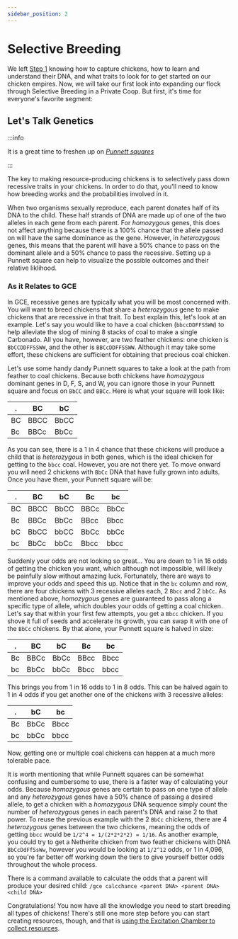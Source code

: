 ```yaml
---
sidebar_position: 2
---
```


# Selective Breeding

We left
[Step 1](/genetic-chickengineering/steps/gathering-chickens)
knowing how to capture chickens, how to learn and understand their DNA, and what
traits to look for to get started on our chicken empires. Now, we will take our
first look into expanding our flock through Selective Breeding in a Private
Coop. But first, it's time for everyone's favorite segment:

## Let's Talk Genetics

:::info

It is a great time to freshen up on
[*Punnett squares*](https://en.wikipedia.org/wiki/Punnett_square)

:::

The key to making resource-producing chickens is to selectively pass down
recessive traits in your chickens. In order to do that, you'll need to know how
breeding works and the probabilities involved in it.

When two organisms sexually reproduce, each parent donates half of its DNA to
the child. These half strands of DNA are made up of one of the two alleles in
each gene from each parent. For *homozygous* genes, this does not affect
anything because there is a 100% chance that the allele passed on will have the
same dominance as the gene. However, in *heterozygous* genes, this means that
the parent will have a 50% chance to pass on the dominant allele and a 50%
chance to pass the recessive. Setting up a Punnett square can help to visualize
the possible outcomes and their relative liklihood.

### As it Relates to GCE

In GCE, recessive genes are typically what you will be most concerned with. You
will want to breed chickens that share a *heterozygous*  gene to make chickens
that are recessive in that trait. To best explain this, let's look at an
example. Let's say you would like to have a coal chicken (`bbccDDFFSSWW`) to
help alleviate the slog of mining 8 stacks of coal to make a single Carbonado.
All you have, however, are two feather chickens: one chicken is `BbCCDDFFSSWW`,
and the other is `BBCcDDFFSSWW`. Although it may take some effort, these
chickens are sufficient for obtaining that precious coal chicken.

Let's use some handy dandy Punnett squares to take a look at the path from
feather to coal chickens. Because both chickens have *homozygous* dominant genes
in D, F, S, and W, you can ignore those in your Punnett square and focus on
`BbCC` and `BBCc`. Here is what your square will look like:

.   |  BC  |  bC
--  | ---- | ----
BC  | BBCC | BbCC
Bc  | BBCc | BbCc

As you can see, there is a 1 in 4 chance that these chickens will produce a
child that is *heterozygous* in both genes, which is the ideal chicken for
getting to the `bbcc` coal. However, you are not there yet. To move onward you
will need 2 chickens with `BbCc` DNA that have fully grown into adults. Once you
have them, your Punnett square will be:

.   |  BC  |  bC  |  Bc  |  bc
--  | ---- | ---- | ---- | ----
BC  | BBCC | BbCC | BBCc | BbCc
Bc  | BBCc | BbCc | BBcc | Bbcc
bC  | BbCC | bbCC | BbCc | bbCc
bc  | BbCc | bbCc | Bbcc | bbcc

Suddenly your odds are not looking so great... You are down to 1 in 16 odds of
getting the chicken you want, which although not impossible, will likely be
painfully slow without amazing luck. Fortunately, there are ways to improve your
odds and speed this up. Notice that in the `bc` column and row, there are four
chickens with 3 recessive alleles each, 2 `Bbcc` and 2 `bbCc`. As mentioned
above, *homozygous* genes are guaranteed to pass along a specific type of
allele, which doubles your odds of getting a coal chicken. Let's say that within
your first few attempts, you get a `Bbcc` chicken. If you shove it full of seeds
and accelerate its growth, you can swap it with one of the `BbCc` chickens. By
that alone, your Punnett square is halved in size:

.   |  BC  |  bC  |  Bc  |  bc
--  | ---- | ---- | ---- | ----
Bc  | BBCc | BbCc | BBcc | Bbcc
bc  | BbCc | bbCc | Bbcc | bbcc

This brings you from 1 in 16 odds to 1 in 8 odds. This can be halved again to 1
in 4 odds if you get another one of the chickens with 3 recessive alleles:

.   |  bC  |  bc
--  | ---- | ----
Bc  | BbCc | Bbcc
bc  | bbCc | bbcc

Now, getting one or multiple coal chickens can happen at a much more tolerable
pace.

It is worth mentioning that while Punnett squares can be somewhat confusing and
cumbersome to use, there is a faster way of calculating your odds. Because
*homozygous* genes are certain to pass on one type of allele and any
*heterozygous* genes have a 50% chance of passing a desired allele, to get a
chicken with a *homozygous* DNA sequence simply count the number of
*heterozygous* genes in each parent's DNA and raise 2 to that power. To reuse
the previous example with the 2 `BbCc` chickens, there are 4 *heterozygous*
genes between the two chickens, meaning the odds of getting `bbcc` would be
`1/2^4 = 1/(2*2*2*2) = 1/16`. As another example, you could try to get a
Netherite chicken from two feather chickens with DNA `BbCcDdFfSsWw`, however you
would be looking at `1/2^12` odds, or 1 in 4,096, so you're far better off
working down the tiers to give yourself better odds throughout the whole
process.

There is a command available to calculate the odds that a parent
will produce your desired child:
`/gce calcchance <parent DNA> <parent DNA> <child DNA>`

Congratulations! You now have all the knowledge you need to start breeding all
types of chickens! There's still one more step before you can start creating
resources, though, and that is
[using the Excitation Chamber to collect resources](/genetic-chickengineering/steps/collecting-resources).
